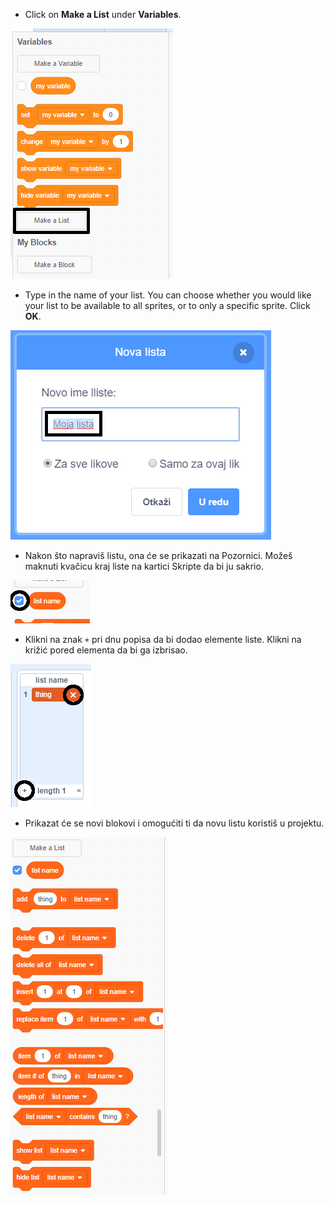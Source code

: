 + Click on **Make a List** under **Variables**.

![Napravi listu](images/make-a-list-annotated.png)

+ Type in the name of your list. You can choose whether you would like your list to be available to all sprites, or to only a specific sprite. Click **OK**.

![Naziv liste](images/list-name-annotated.png)

+ Nakon što napraviš listu, ona će se prikazati na Pozornici. Možeš maknuti kvačicu kraj liste na kartici Skripte da bi ju sakrio.

![Prikaži/sakrij listu](images/list-show-hide-annotated.png)

+ Klikni na znak `+` pri dnu popisa da bi dodao elemente liste. Klikni na križić pored elementa da bi ga izbrisao.

![Prikaži/sakrij listu](images/list-add-delete-annotated.png)

+ Prikazat će se novi blokovi i omogućiti ti da novu listu koristiš u projektu.

![Blokovi liste](images/list-blocks.png)